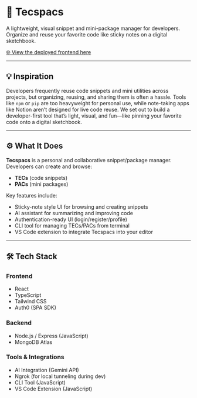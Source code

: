 # 🧠 Tecspacs

A lightweight, visual snippet and mini-package manager for developers. Organize and reuse your favorite code like sticky notes on a digital sketchbook.

[🌐 View the deployed frontend here](https://frontend-nine-rosy-50.vercel.app/)

---

## 💡 Inspiration

Developers frequently reuse code snippets and mini utilities across projects, but organizing, reusing, and sharing them is often a hassle. Tools like `npm` or `pip` are too heavyweight for personal use, while note-taking apps like Notion aren’t designed for live code reuse. We set out to build a developer-first tool that’s light, visual, and fun—like pinning your favorite code onto a digital sketchbook.

---

## ⚙️ What It Does

**Tecspacs** is a personal and collaborative snippet/package manager. Developers can create and browse:

- **TECs** (code snippets)
- **PACs** (mini packages)

Key features include:

- Sticky-note style UI for browsing and creating snippets
- AI assistant for summarizing and improving code
- Authentication-ready UI (login/register/profile)
- CLI tool for managing TECs/PACs from terminal
- VS Code extension to integrate Tecspacs into your editor

---

## 🛠️ Tech Stack

### Frontend
- React
- TypeScript
- Tailwind CSS
- Auth0 (SPA SDK)

### Backend
- Node.js / Express (JavaScript)
- MongoDB Atlas

### Tools & Integrations
- AI Integration (Gemini API)
- Ngrok (for local tunneling during dev)
- CLI Tool (JavaScript)
- VS Code Extension (JavaScript)
